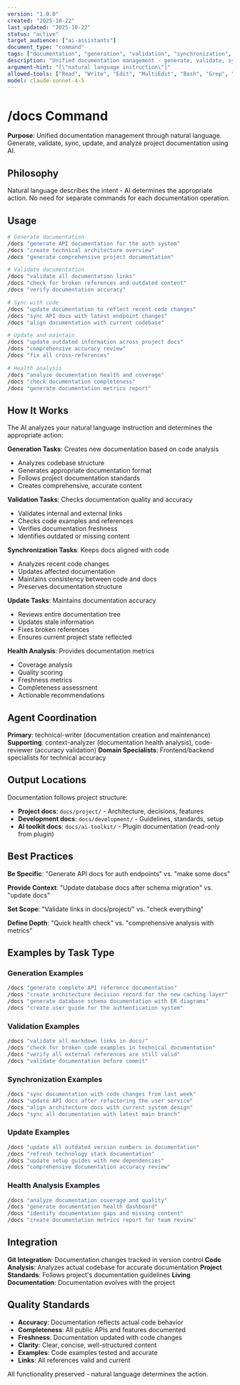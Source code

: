 ```yaml
---
version: "1.0.0"
created: "2025-10-22"
last_updated: "2025-10-22"
status: "active"
target_audience: ["ai-assistants"]
document_type: "command"
tags: ["documentation", "generation", "validation", "synchronization", "health"]
description: "Unified documentation management - generate, validate, sync, update, and analyze documentation"
argument-hint: "[\"natural language instruction\"]"
allowed-tools: ["Read", "Write", "Edit", "MultiEdit", "Bash", "Grep", "Glob", "TodoWrite", "Task"]
model: claude-sonnet-4-5
---
```


# /docs Command

**Purpose**: Unified documentation management through natural language. Generate, validate, sync, update, and analyze project documentation using AI.

## Philosophy

Natural language describes the intent - AI determines the appropriate action. No need for separate commands for each documentation operation.

## Usage

```bash
# Generate documentation
/docs "generate API documentation for the auth system"
/docs "create technical architecture overview"
/docs "generate comprehensive project documentation"

# Validate documentation
/docs "validate all documentation links"
/docs "check for broken references and outdated content"
/docs "verify documentation accuracy"

# Sync with code
/docs "update documentation to reflect recent code changes"
/docs "sync API docs with latest endpoint changes"
/docs "align documentation with current codebase"

# Update and maintain
/docs "update outdated information across project docs"
/docs "comprehensive accuracy review"
/docs "fix all cross-references"

# Health analysis
/docs "analyze documentation health and coverage"
/docs "check documentation completeness"
/docs "generate documentation metrics report"
```

## How It Works

The AI analyzes your natural language instruction and determines the appropriate action:

**Generation Tasks**: Creates new documentation based on code analysis
- Analyzes codebase structure
- Generates appropriate documentation format
- Follows project documentation standards
- Creates comprehensive, accurate content

**Validation Tasks**: Checks documentation quality and accuracy
- Validates internal and external links
- Checks code examples and references
- Verifies documentation freshness
- Identifies outdated or missing content

**Synchronization Tasks**: Keeps docs aligned with code
- Analyzes recent code changes
- Updates affected documentation
- Maintains consistency between code and docs
- Preserves documentation structure

**Update Tasks**: Maintains documentation accuracy
- Reviews entire documentation tree
- Updates stale information
- Fixes broken references
- Ensures current project state reflected

**Health Analysis**: Provides documentation metrics
- Coverage analysis
- Quality scoring
- Freshness metrics
- Completeness assessment
- Actionable recommendations

## Agent Coordination

**Primary**: technical-writer (documentation creation and maintenance)
**Supporting**: context-analyzer (documentation health analysis), code-reviewer (accuracy validation)
**Domain Specialists**: Frontend/backend specialists for technical accuracy

## Output Locations

Documentation follows project structure:
- **Project docs**: `docs/project/` - Architecture, decisions, features
- **Development docs**: `docs/development/` - Guidelines, standards, setup
- **AI toolkit docs**: `docs/ai-toolkit/` - Plugin documentation (read-only from plugin)

## Best Practices

**Be Specific**: "Generate API docs for auth endpoints" vs. "make some docs"

**Provide Context**: "Update database docs after schema migration" vs. "update docs"

**Set Scope**: "Validate links in docs/project/" vs. "check everything"

**Define Depth**: "Quick health check" vs. "comprehensive analysis with metrics"

## Examples by Task Type

### Generation Examples
```bash
/docs "generate complete API reference documentation"
/docs "create architecture decision record for the new caching layer"
/docs "generate database schema documentation with ER diagrams"
/docs "create user guide for the authentication system"
```

### Validation Examples
```bash
/docs "validate all markdown links in docs/"
/docs "check for broken code examples in technical documentation"
/docs "verify all external references are still valid"
/docs "validate documentation before commit"
```

### Synchronization Examples
```bash
/docs "sync documentation with code changes from last week"
/docs "update API docs after refactoring the user service"
/docs "align architecture docs with current system design"
/docs "sync all documentation with latest main branch"
```

### Update Examples
```bash
/docs "update all outdated version numbers in documentation"
/docs "refresh technology stack documentation"
/docs "update setup guides with new dependencies"
/docs "comprehensive documentation accuracy review"
```

### Health Analysis Examples
```bash
/docs "analyze documentation coverage and quality"
/docs "generate documentation health dashboard"
/docs "identify documentation gaps and missing content"
/docs "create documentation metrics report for team review"
```

## Integration

**Git Integration**: Documentation changes tracked in version control
**Code Analysis**: Analyzes actual codebase for accurate documentation
**Project Standards**: Follows project's documentation guidelines
**Living Documentation**: Documentation evolves with the project

## Quality Standards

- **Accuracy**: Documentation reflects actual code behavior
- **Completeness**: All public APIs and features documented
- **Freshness**: Documentation updated with code changes
- **Clarity**: Clear, concise, well-structured content
- **Examples**: Code examples tested and accurate
- **Links**: All references valid and current

All functionality preserved - natural language determines the action.
